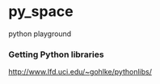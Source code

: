 # py_space
python playground

### Getting Python libraries
<http://www.lfd.uci.edu/~gohlke/pythonlibs/>  

